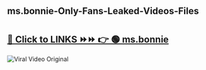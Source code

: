 
 ## ms.bonnie-Only-Fans-Leaked-Videos-Files

# <h2><a href="https://mediaupload.pro?ms.bonnie">🔗 Click to LINKS ⏩⏩ 👉 🟢 ms.bonnie </a></h2>

<a href="https://mediaupload.pro?ms.bonnie" rel="nofollow" data-target="animated-image.originalLink"><img src="https://i.ibb.co.com/xMMVF88/686577567.gif" alt="Viral Video Original" style="max-width: 100%; display: inline-block;" data-target="animated-image.originalImage"></a>